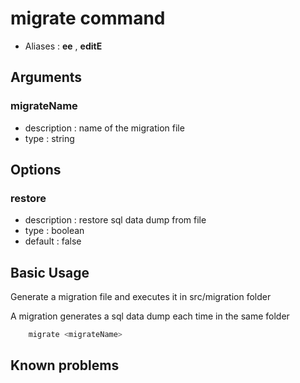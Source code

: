 # migrate command

- Aliases : **ee** , **editE**

## Arguments

### migrateName
- description : name of the migration file
- type : string

## Options

### restore
- description : restore sql data dump from file
- type : boolean
- default : false

## Basic Usage

Generate a migration file and executes it in src/migration folder

A migration generates a sql data dump each time in the same folder

```sh
    migrate <migrateName>
```

## Known problems
